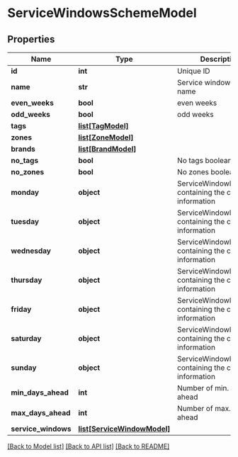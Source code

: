 # ServiceWindowsSchemeModel

## Properties
Name | Type | Description | Notes
------------ | ------------- | ------------- | -------------
**id** | **int** | Unique ID | [optional] 
**name** | **str** | Service windows scheme name | [optional] 
**even_weeks** | **bool** | even weeks | [optional] 
**odd_weeks** | **bool** | odd weeks | [optional] 
**tags** | [**list[TagModel]**](TagModel.md) |  | [optional] 
**zones** | [**list[ZoneModel]**](ZoneModel.md) |  | [optional] 
**brands** | [**list[BrandModel]**](BrandModel.md) |  | [optional] 
**no_tags** | **bool** | No tags boolean value | [optional] 
**no_zones** | **bool** | No zones boolean value | [optional] 
**monday** | **object** | ServiceWindowDayModel containing the cut off information | [optional] 
**tuesday** | **object** | ServiceWindowDayModel containing the cut off information | [optional] 
**wednesday** | **object** | ServiceWindowDayModel containing the cut off information | [optional] 
**thursday** | **object** | ServiceWindowDayModel containing the cut off information | [optional] 
**friday** | **object** | ServiceWindowDayModel containing the cut off information | [optional] 
**saturday** | **object** | ServiceWindowDayModel containing the cut off information | [optional] 
**sunday** | **object** | ServiceWindowDayModel containing the cut off information | [optional] 
**min_days_ahead** | **int** | Number of min. days ahead | [optional] 
**max_days_ahead** | **int** | Number of max. days ahead | [optional] 
**service_windows** | [**list[ServiceWindowModel]**](ServiceWindowModel.md) |  | [optional] 

[[Back to Model list]](../README.md#documentation-for-models) [[Back to API list]](../README.md#documentation-for-api-endpoints) [[Back to README]](../README.md)


